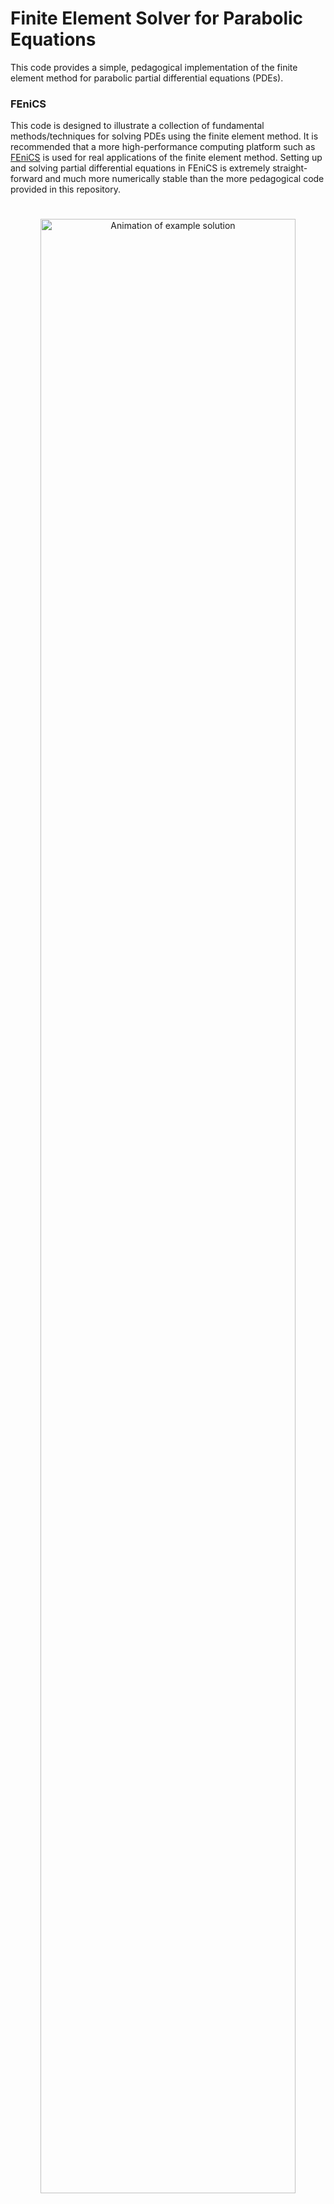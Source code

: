 # Finite Element Solver for Parabolic Equations
This code provides a simple, pedagogical implementation of the finite element method for parabolic partial differential equations (PDEs).

### FEniCS
This code is designed to illustrate a collection of fundamental methods/techniques for solving PDEs using the finite element method.  It is recommended that a more high-performance computing platform such as [FEniCS](https://fenicsproject.org/) is used for real applications of the finite element method.  Setting up and solving partial differential equations in FEniCS is extremely straight-forward and much more numerically stable than the more pedagogical code provided in this repository.


<p align="center"><img src="figures/Shaped_Signal.gif" alt="Animation of example solution" style="margin-top: 25px; width: 90%; height: auto; max-width: 700px ! important;"></p> 
